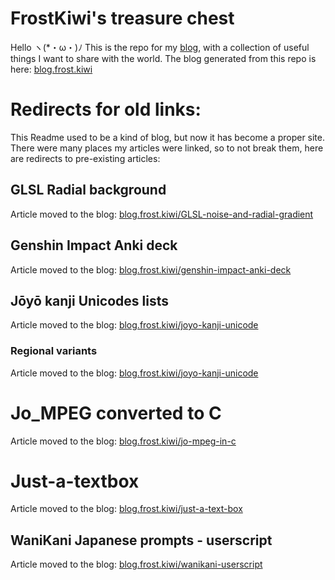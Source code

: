 # FrostKiwi's treasure chest
Hello ヽ(*・ω・)ﾉ 
This is the repo for my [blog](https://blog.frost.kiwi), with a collection of useful things I want to share with the world.
The blog generated from this repo is here: [blog.frost.kiwi](https://blog.frost.kiwi)
 
# Redirects for old links:
This Readme used to be a kind of blog, but now it has become a proper site. There were many places my articles were linked, so to not break them, here are redirects to pre-existing articles:
## GLSL Radial background
Article moved to the blog: [blog.frost.kiwi/GLSL-noise-and-radial-gradient](https://blog.frost.kiwi/GLSL-noise-and-radial-gradient)
## Genshin Impact Anki deck
Article moved to the blog: [blog.frost.kiwi/genshin-impact-anki-deck](https://blog.frost.kiwi/genshin-impact-anki-deck)
## Jōyō kanji Unicodes lists
Article moved to the blog: [blog.frost.kiwi/joyo-kanji-unicode](https://blog.frost.kiwi/joyo-kanji-unicode)
### Regional variants
Article moved to the blog: [blog.frost.kiwi/joyo-kanji-unicode](https://blog.frost.kiwi/joyo-kanji-unicode)
# Jo_MPEG converted to C
Article moved to the blog: [blog.frost.kiwi/jo-mpeg-in-c](https://blog.frost.kiwi/jo-mpeg-in-c)
# Just-a-textbox
Article moved to the blog: [blog.frost.kiwi/just-a-text-box](https://blog.frost.kiwi/just-a-text-box)
## WaniKani Japanese prompts - userscript
Article moved to the blog: [blog.frost.kiwi/wanikani-userscript](https://blog.frost.kiwi/wanikani-userscript)
